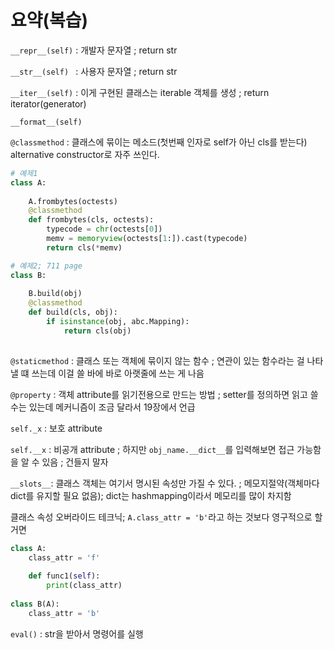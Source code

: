 # 요약(복습)

`__repr__(self)` : 개발자 문자열 ; return str



 `__str__(self) ` : 사용자 문자열 ; return str



`__iter__(self)` : 이게 구현된 클래스는 iterable 객체를 생성 ; return iterator(generator)



`__format__(self)`



`@classmethod` : 클래스에 묶이는 메소드(첫번째 인자로 self가 아닌 cls를 받는다) alternative constructor로 자주 쓰인다.

```python
# 예제1
class A:
    
    A.frombytes(octests)
    @classmethod
    def frombytes(cls, octests):
        typecode = chr(octests[0])
        memv = memoryview(octests[1:]).cast(typecode)
        return cls(*memv)

# 예제2; 711 page
class B:
    
    B.build(obj)
    @classmethod
    def build(cls, obj):
        if isinstance(obj, abc.Mapping):
            return cls(obj)
    
```





`@staticmethod` : 클래스 또는 객체에 묶이지 않는 함수 ; 연관이 있는 함수라는 걸 나타낼 떄 쓰는데 이걸 쓸 바에 바로 아랫줄에 쓰는 게 나음

`@property` : 객체 attribute를 읽기전용으로 만드는 방법 ; setter를 정의하면 읽고 쓸 수는 있는데 메커니즘이 조금 달라서 19장에서 언급



`self._x` : 보호 attribute

`self.__x` : 비공개 attribute ; 하지만 `obj_name.__dict__`를 입력해보면 접근 가능함을 알 수 있음 ; 건들지 말자



`__slots__`: 클래스 객체는 여기서 명시된 속성만 가질 수 있다. ; 메모지절약(객체마다 dict를 유지할 필요 없음); dict는 hashmapping이라서 메모리를 많이 차지함



클래스 속성 오버라이드 테크닉; `A.class_attr = 'b'`라고 하는 것보다 영구적으로 할거면

```python
class A:
    class_attr = 'f'
    
    def func1(self):
        print(class_attr)
        
class B(A):
    class_attr = 'b'
```



`eval()` : str을 받아서 명령어를 실행